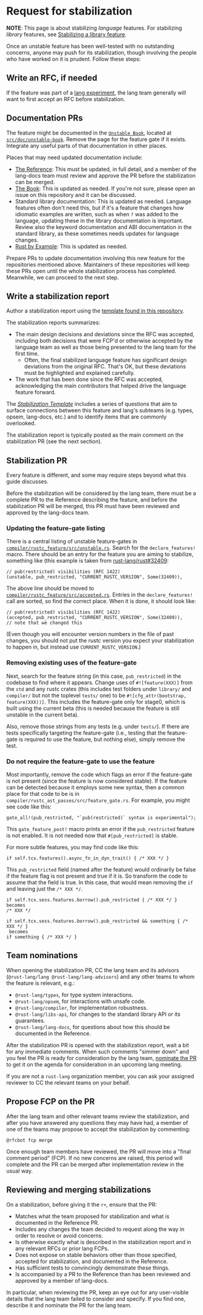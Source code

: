 # Request for stabilization

**NOTE**: This page is about stabilizing *language* features. For stabilizing *library* features, see [Stabilizing a library feature].

[Stabilizing a library feature]: ./stability.md#stabilizing-a-library-feature

Once an unstable feature has been well-tested with no outstanding concerns, anyone may push for its stabilization, though involving the people who have worked on it is prudent. Follow these steps:

## Write an RFC, if needed

If the feature was part of a [lang experiment], the lang team generally will want to first accept an RFC before stabilization.

[lang experiment]: https://lang-team.rust-lang.org/how_to/experiment.html

## Documentation PRs

<a id="updating-documentation"></a>

The feature might be documented in the [`Unstable Book`], located at [`src/doc/unstable-book`]. Remove the page for the feature gate if it exists. Integrate any useful parts of that documentation in other places.

Places that may need updated documentation include:

- [The Reference]: This must be updated, in full detail, and a member of the lang-docs team must review and approve the PR before the stabilization can be merged.
- [The Book]: This is updated as needed. If you're not sure, please open an issue on this repository and it can be discussed.
- Standard library documentation: This is updated as needed. Language features often don't need this, but if it's a feature that changes how idiomatic examples are written, such as when `?` was added to the language, updating these in the library documentation is important. Review also the keyword documentation and ABI documentation in the standard library, as these sometimes needs updates for language changes.
- [Rust by Example]: This is updated as needed.

Prepare PRs to update documentation involving this new feature for the repositories mentioned above. Maintainers of these repositories will keep these PRs open until the whole stabilization process has completed. Meanwhile, we can proceed to the next step.

## Write a stabilization report

Author a stabilization report using the [template found in this repository][srt].

The stabilization reports summarizes:

- The main design decisions and deviations since the RFC was accepted, including both decisions that were FCP'd or otherwise accepted by the language team as well as those being presented to the lang team for the first time.
    - Often, the final stabilized language feature has significant design deviations from the original RFC. That's OK, but these deviations must be highlighted and explained carefully.
- The work that has been done since the RFC was accepted, acknowledging the main contributors that helped drive the language feature forward.

The [*Stabilization Template*][srt] includes a series of questions that aim to surface connections between this feature and lang's subteams (e.g. types, opsem, lang-docs, etc.) and to identify items that are commonly overlooked.

[srt]: ./stabilization_report_template.md

The stabilization report is typically posted as the main comment on the stabilization PR (see the next section).

## Stabilization PR

Every feature is different, and some may require steps beyond what this guide discusses.

Before the stabilization will be considered by the lang team, there must be a complete PR to the Reference describing the feature, and before the stabilization PR will be merged, this PR must have been reviewed and approved by the lang-docs team.

### Updating the feature-gate listing

There is a central listing of unstable feature-gates in [`compiler/rustc_feature/src/unstable.rs`]. Search for the `declare_features!`  macro. There should be an entry for the feature you are aiming to stabilize, something like (this example is taken from [rust-lang/rust#32409]:

```rust,ignore
// pub(restricted) visibilities (RFC 1422)
(unstable, pub_restricted, "CURRENT_RUSTC_VERSION", Some(32409)),
```

The above line should be moved to [`compiler/rustc_feature/src/accepted.rs`]. Entries in the `declare_features!` call are sorted, so find the correct place. When it is done, it should look like:

```rust,ignore
// pub(restricted) visibilities (RFC 1422)
(accepted, pub_restricted, "CURRENT_RUSTC_VERSION", Some(32409)),
// note that we changed this
```

(Even though you will encounter version numbers in the file of past changes, you should not put the rustc version you expect your stabilization to happen in, but instead use `CURRENT_RUSTC_VERSION`.)

### Removing existing uses of the feature-gate

Next, search for the feature string (in this case, `pub_restricted`) in the codebase to find where it appears. Change uses of `#![feature(XXX)]` from the `std` and any rustc crates (this includes test folders under `library/` and `compiler/` but not the toplevel `tests/` one) to be `#![cfg_attr(bootstrap, feature(XXX))]`. This includes the feature-gate only for stage0, which is built using the current beta (this is needed because the feature is still unstable in the current beta).

Also, remove those strings from any tests (e.g. under `tests/`). If there are tests specifically targeting the feature-gate (i.e., testing that the feature-gate is required to use the feature, but nothing else), simply remove the test.

### Do not require the feature-gate to use the feature

Most importantly, remove the code which flags an error if the feature-gate is not present (since the feature is now considered stable). If the feature can be detected because it employs some new syntax, then a common place for that code to be is in `compiler/rustc_ast_passes/src/feature_gate.rs`. For example, you might see code like this:

```rust,ignore
gate_all!(pub_restricted, "`pub(restricted)` syntax is experimental");
```

This `gate_feature_post!` macro prints an error if the `pub_restricted` feature is not enabled. It is not needed now that `#[pub_restricted]` is stable.

For more subtle features, you may find code like this:

```rust,ignore
if self.tcx.features().async_fn_in_dyn_trait() { /* XXX */ }
```

This `pub_restricted` field (named after the feature) would ordinarily be false if the feature flag is not present and true if it is. So transform the code to assume that the field is true. In this case, that would mean removing the `if` and leaving just the `/* XXX */`.

```rust,ignore
if self.tcx.sess.features.borrow().pub_restricted { /* XXX */ }
becomes
/* XXX */

if self.tcx.sess.features.borrow().pub_restricted && something { /* XXX */ }
 becomes
if something { /* XXX */ }
```

[rust-lang/rust#32409]: https://github.com/rust-lang/rust/issues/32409
[std-guide-stabilization]: https://std-dev-guide.rust-lang.org/feature-lifecycle/stabilization.html
[src-version]: https://github.com/rust-lang/rust/blob/master/src/version
[forge-versions]: https://forge.rust-lang.org/#current-release-versions
[forge-release-process]: https://forge.rust-lang.org/release/process.html
[`compiler/rustc_feature`]: https://doc.rust-lang.org/nightly/nightly-rustc/rustc_feature/index.html
[`compiler/rustc_feature/src/accepted.rs`]: https://github.com/rust-lang/rust/tree/master/compiler/rustc_feature/src/accepted.rs
[`compiler/rustc_feature/src/unstable.rs`]: https://github.com/rust-lang/rust/tree/master/compiler/rustc_feature/src/unstable.rs
[The Reference]: https://github.com/rust-lang/reference
[The Book]: https://github.com/rust-lang/book
[Rust by Example]: https://github.com/rust-lang/rust-by-example
[`Unstable Book`]: https://doc.rust-lang.org/unstable-book/index.html
[`src/doc/unstable-book`]: https://github.com/rust-lang/rust/tree/master/src/doc/unstable-book

## Team nominations

When opening the stabilization PR, CC the lang team and its advisors (`@rust-lang/lang @rust-lang/lang-advisors`) and any other teams to whom the feature is relevant, e.g.:

- `@rust-lang/types`, for type system interactions.
- `@rust-lang/opsem`, for interactions with unsafe code.
- `@rust-lang/compiler`, for implementation robustness.
- `@rust-lang/libs-api`, for changes to the standard library API or its guarantees.
- `@rust-lang/lang-docs`, for questions about how this should be documented in the Reference.

After the stabilization PR is opened with the stabilization report, wait a bit for any immediate comments. When such comments "simmer down" and you feel the PR is ready for consideration by the lang team, [nominate the PR](https://lang-team.rust-lang.org/how_to/nominate.html) to get it on the agenda for consideration in an upcoming lang meeting.

If you are not a `rust-lang` organization member, you can ask your assigned reviewer to CC the relevant teams on your behalf.

## Propose FCP on the PR

After the lang team and other relevant teams review the stabilization, and after you have answered any questions they may have had, a member of one of the teams may propose to accept the stabilization by commenting:

```text
@rfcbot fcp merge
```

Once enough team members have reviewed, the PR will move into a "final comment period" (FCP). If no new concerns are raised, this period will complete and the PR can be merged after implementation review in the usual way.

## Reviewing and merging stabilizations

On a stabilization, before giving it the `r+`, ensure that the PR:

- Matches what the team proposed for stabilization and what is documented in the Reference PR.
- Includes any changes the team decided to request along the way in order to resolve or avoid concerns.
- Is otherwise exactly what is described in the stabilization report and in any relevant RFCs or prior lang FCPs.
- Does not expose on stable behaviors other than those specified, accepted for stabilization, and documented in the Reference.
- Has sufficient tests to convincingly demonstrate these things.
- Is accompanied by a PR to the Reference than has been reviewed and approved by a member of lang-docs.

In particular, when reviewing the PR, keep an eye out for any user-visible details that the lang team failed to consider and specify. If you find one, describe it and nominate the PR for the lang team.
